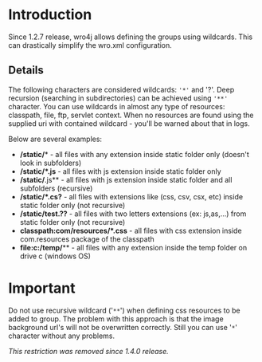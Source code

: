 # Introduction
Since 1.2.7 release, wro4j allows defining the groups using wildcards. This can drastically simplify the wro.xml configuration. 

## Details
The following characters are considered wildcards: ```'*'``` and '?'. Deep recursion (searching in subdirectories) can be achieved using ```'**'``` character.
  You can use wildcards in almost any type of resources: classpath, file, ftp, servlet context. When no resources are found using the supplied uri with contained wildcard - you'll be warned about that in logs.

Below are several examples:
  * **/static/***  - all files with any extension inside static folder only (doesn't look in subfolders)
  * **/static/*.js** - all files with js extension inside static folder only 
  * **/static/**.js** - all files with js extension inside static folder and all subfolders (recursive)
  * **/static/*.cs?** - all files with extensions like (css, csv, csx, etc) inside static folder only (not recursive)
  * **/static/test.??** - all files with two letters extensions (ex: js,as,...) from static folder only (not recursive)
  * **classpath:com/resources/*.css**  - all files with css extension inside com.resources package of the classpath
  * **file:c:/temp/****  - all files with any extension inside the temp folder on drive c (windows OS)

# Important

Do not use recursive wildcard ('`**`') when defining css resources to be added to group. The problem with this approach is that the image background url's will not be overwritten correctly. Still you can use '`*`' character without any problems.

*This restriction was removed since 1.4.0 release.*